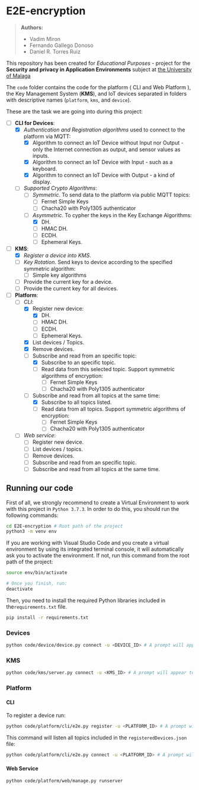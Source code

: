 # E2E-encryption

> **Authors:**
>
> - Vadim Miron
> - Fernando Gallego Donoso
> - Daniel R. Torres Ruiz

This repository has been created for *Educational Purposes* - project for the **Security and privacy in Application Environments** subject at [the University of Malaga](https://www.uma.es/)

The `code` folder contains the code for the platform ( CLI and Web Platform ), the Key Management System (**KMS**), and IoT devices separated in folders with descriptive names (`platform`, `kms`, and `device`).

These are the task we are going into during this project:

- [ ] **CLI for Devices**:
  - [x] *Authentication and Registration algorithms* used to connect to the platform via MQTT:
    - [x] Algorithm to connect an IoT Device without Input nor Output - only the Internet connection as output, and sensor values as inputs.
    - [x] Algorithm to connect an IoT Device with Input - such as a keyboard.
    - [x] Algorithm to connect an IoT Device with Output - a kind of display.
  - [ ] *Supported Crypto Algorithms*:
    - [ ] *Symmetric*. To send data to the platform via public MQTT topics:
      - [ ] Fernet Simple Keys
      - [ ] Chacha20 with Poly1305 authenticator
    - [ ] *Asymmetric*. To cypher the keys in the Key Exchange Algorithms:
      - [x] DH.
      - [ ] HMAC DH.
      - [ ] ECDH.
      - [ ] Ephemeral Keys.
- [ ] **KMS**:
  - [x] *Register a device into KMS*.
  - [ ] *Key Rotation*. Send keys to device according to the specified symmetric algorithm:
    - [ ] Simple key algorithms
  - [ ] Provide the current key for a device.
  - [ ] Provide the current key for all devices.
- [ ] **Platform**:
  - [ ] *CLI*:
    - [x] Register new device:
      - [x] DH.
      - [ ] HMAC DH.
      - [ ] ECDH.
      - [ ] Ephemeral Keys.
    - [x] List devices / Topics.
    - [x] Remove devices.
    - [ ] Subscribe and read from an specific topic:
      - [x] Subscribe to an specific topic.
      - [ ] Read data from this selected topic. Support symmetric algorithms of encryption:
        - [ ] Fernet Simple Keys
        - [ ] Chacha20 with Poly1305 authenticator
    - [ ] Subscribe and read from all topics at the same time:
      - [x] Subscribe to all topics listed.
      - [ ] Read data from all topics. Support symmetric algorithms of encryption:
        - [ ] Fernet Simple Keys
        - [ ] Chacha20 with Poly1305 authenticator
  - [ ] *Web service*:
    - [ ] Register new device.
    - [ ] List devices / topics.
    - [ ] Remove devices.
    - [ ] Subscribe and read from an specific topic.
    - [ ] Subscribe and read from all topics at the same time.

## Running our code

First of all, we strongly recommend to create a Virtual Environment to work with this project in `Python 3.7.3`. In order to do this, you should run the following commands:

```bash
cd E2E-encryption # Root path of the project
python3 -m venv env
```

If you are working with Visual Studio Code and you create a virtual environment by using its integrated terminal console, it will automatically ask you to activate the environment. If not, run this command from the root path of the project:

```bash
source env/bin/activate

# Once you finish, run:
deactivate
```

Then, you need to install the required Python libraries included in the`requirements.txt` file.

```bash
pip install -r requirements.txt
```

### Devices

```bash
python code/device/device.py connect -u <DEVICE_ID> # A prompt will appear to introduce the password. Alternatively, include `-p <DEVICE_PASSWORD>`
```

### KMS

```bash
python code/kms/server.py connect -u <KMS_ID> # A prompt will appear to introduce the password. Alternatively, include `-p <KMS_PASSWORD>`
```

### Platform

#### CLI

To register a device run:

```bash
python code/platform/cli/e2e.py register -u <PLATFORM_ID> # A prompt will appear to introduce the password. Alternatively, include `-p <PLATFORM_PASSWORD>`
```

This command will listen all topics included in the `registeredDevices.json` file:

```bash
python code/platform/cli/e2e.py connect -u <PLATFORM_ID> # A prompt will appear to introduce the password
```

#### Web Service

```bash
python code/platform/web/manage.py runserver
```
